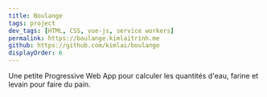 ```yaml
---
title: Boulange
tags: project
dev_tags: [HTML, CSS, vue-js, service workers]
permalink: https://boulange.kimlaitrinh.me
github: https://github.com/kimlai/boulange
displayOrder: 6
---
```


Une petite Progressive Web App pour calculer les quantités d'eau, farine et
levain pour faire du pain.
